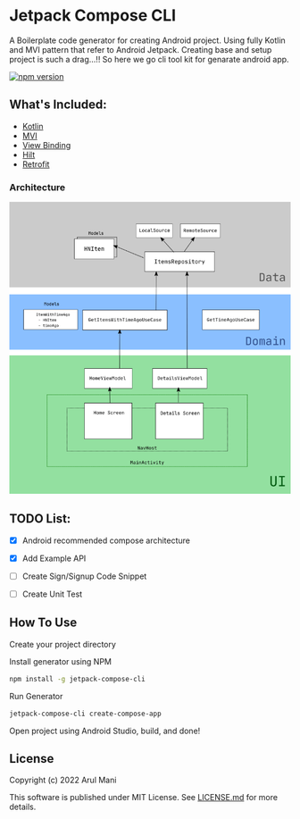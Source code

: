 # Jetpack Compose CLI

A Boilerplate code generator for creating Android project. Using fully Kotlin and MVI pattern that refer to Android Jetpack. Creating base and setup project is such a drag...!! So here we go cli tool kit for genarate android app.


[![npm version](https://badge.fury.io/js/jetpack-compose-cli.svg)](https://badge.fury.io/js/jetpack-compose-cli)

## What's Included:

- [Kotlin](https://kotlinlang.org/)
- [MVI](https://en.wikipedia.org/wiki/Model%E2%80%93view%E2%80%93viewmodel)
- [View Binding](https://developer.android.com/topic/libraries/view-binding)
- [Hilt](https://github.com/google/dagger)
- [Retrofit](https://github.com/square/retrofit)

### Architecture

![Architecture](media/architecture.png "Architecture")

## TODO List:

- [x] Android recommended compose architecture
- [x] Add Example API
- [ ] Create Sign/Signup Code Snippet
- [ ] Create Unit Test


## How To Use

Create your project directory

Install generator using NPM

```bash
npm install -g jetpack-compose-cli
```

Run Generator

```bash
jetpack-compose-cli create-compose-app
```

Open project using Android Studio, build, and done!


## License

Copyright (c) 2022 Arul Mani

This software is published under MIT License. See [LICENSE.md](LICENSE.md) for more details.
